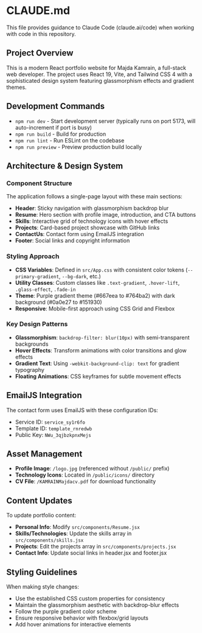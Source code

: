 # CLAUDE.md

This file provides guidance to Claude Code (claude.ai/code) when working with code in this repository.

## Project Overview

This is a modern React portfolio website for Majda Kamrain, a full-stack web developer. The project uses React 19, Vite, and Tailwind CSS 4 with a sophisticated design system featuring glassmorphism effects and gradient themes.

## Development Commands

- `npm run dev` - Start development server (typically runs on port 5173, will auto-increment if port is busy)
- `npm run build` - Build for production
- `npm run lint` - Run ESLint on the codebase
- `npm run preview` - Preview production build locally

## Architecture & Design System

### Component Structure
The application follows a single-page layout with these main sections:
- **Header**: Sticky navigation with glassmorphism backdrop blur
- **Resume**: Hero section with profile image, introduction, and CTA buttons
- **Skills**: Interactive grid of technology icons with hover effects
- **Projects**: Card-based project showcase with GitHub links
- **ContactUs**: Contact form using EmailJS integration
- **Footer**: Social links and copyright information

### Styling Approach
- **CSS Variables**: Defined in `src/App.css` with consistent color tokens (`--primary-gradient`, `--bg-dark`, etc.)
- **Utility Classes**: Custom classes like `.text-gradient`, `.hover-lift`, `.glass-effect`, `.fade-in`
- **Theme**: Purple gradient theme (#667eea to #764ba2) with dark background (#0a0e27 to #151930)
- **Responsive**: Mobile-first approach using CSS Grid and Flexbox

### Key Design Patterns
- **Glassmorphism**: `backdrop-filter: blur(10px)` with semi-transparent backgrounds
- **Hover Effects**: Transform animations with color transitions and glow effects
- **Gradient Text**: Using `-webkit-background-clip: text` for gradient typography
- **Floating Animations**: CSS keyframes for subtle movement effects

## EmailJS Integration

The contact form uses EmailJS with these configuration IDs:
- Service ID: `service_sy1r6fo`
- Template ID: `template_rnredwb`
- Public Key: `NWu_3qjbzkpnxMejs`

## Asset Management

- **Profile Image**: `/logo.jpg` (referenced without `/public/` prefix)
- **Technology Icons**: Located in `/public/icons/` directory
- **CV File**: `/KAMRAINMajdacv.pdf` for download functionality

## Content Updates

To update portfolio content:
- **Personal Info**: Modify `src/components/Resume.jsx`
- **Skills/Technologies**: Update the skills array in `src/components/skills.jsx`
- **Projects**: Edit the projects array in `src/components/projects.jsx`
- **Contact Info**: Update social links in header.jsx and footer.jsx

## Styling Guidelines

When making style changes:
- Use the established CSS custom properties for consistency
- Maintain the glassmorphism aesthetic with backdrop-blur effects
- Follow the purple gradient color scheme
- Ensure responsive behavior with flexbox/grid layouts
- Add hover animations for interactive elements
